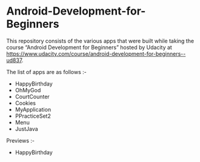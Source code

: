 # Android-Development-for-Beginners
This repository consists of the various apps that were built while taking the course “Android Development for Beginners” hosted by Udacity at https://www.udacity.com/course/android-development-for-beginners--ud837.

The list of apps are as follows :-
*	HappyBirthday
*	OhMyGod
*	CourtCounter
*	Cookies
*	MyApplication
*	PPracticeSet2
*	Menu
*	JustJava

Previews :-
* HappyBirthday
